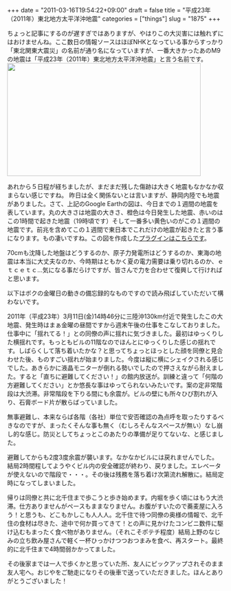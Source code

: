 +++
date = "2011-03-16T19:54:22+09:00"
draft = false
title = "平成23年（2011年）東北地方太平洋沖地震"
categories = ["things"]
slug = "1875"
+++

ちょっと記事にするのが遅すぎではありますが、やはりこの大災害には触れずにはおけませんね。ここ数日の情報ソースはほぼNHKとなっている事からすっかり「東北関東大震災」の名前が通り名になっていますが、一番大きかったあのM9の地震は「平成23年（2011年）東北地方太平洋沖地震」と言う名前です。
<a href="/images/2011/03/to-hoku_kanto_daishinsai.png"><img src="/images/2011/03/to-hoku_kanto_daishinsai-1024x600.png" alt="" title="to-hoku_kanto_daishinsai" width="450" height="263" class="aligncenter size-large wp-image-1876" /></a>

あれから５日程が経ちましたが、まだまだ残した傷跡は大きく地震もなかなか収まらない感じですね。
昨日は全く関係ないとは言いますが、静岡内陸でも地震がありました。さて、上記のGoogle Earthの図は、今日までの１週間の地震を表しています。丸の大きさは地震の大きさ、橙色は今日発生した地震、赤いのはこの1時間で起きた地震（19時頃です）そして一番多い黄色いのがこの１週間の地震です。前兆を含めてこの１週間で東日本でこれだけの地震が起きたと言う事になります。もの凄いですね。この図を作成した<a href="http://www.google.com/gadgets/directory?synd=earth&hl=jp&preview=on&cat=featured&url=http://www.google.com/mapfiles/mapplets/earthgallery/Real-time_Earthquakes.xml">プラグインはこちらです</a>。

70cmも沈降した地盤はどうするのか、原子力発電所はどうするのか、東海の地震は本当に大丈夫なのか、今時期はともかく夏の電力需要は乗り切れるのか、ｅｔｃｅｔｃ...気になる事だらけですが、皆さんで力を合わせて復興して行ければと思います。

以下はボクの金曜日の動きの備忘録的なものですので読み飛ばしていただいて構わないです。
<!--more-->

2011年（平成23年）3月11日(金)14時46分に三陸沖130km付近で発生したこの大地震、発生時はまぁ金曜の昼間ですから週末午後の仕事をこなしておりました。仕事中に「揺れてる！」との同僚の声に揺れに気づきました。最初はゆっくりした横揺れです。もっともビルの11階なのでほんとにゆっくりした感じの揺れです。しばらくして落ち着いたかな？と思ってちょっとほっとした顔を同僚と見合わせた後、ものすごい揺れが始まりました。今度は縦に横にシェイクされる感じでした。あきらかに液晶モニターが倒れる勢いでしたので押さえながら耐えました。すると「直ちに避難してください！」の館内放送が。訓練と違って「何階の方避難してください」とか悠長な事はゆってられないみたいです。案の定非常階段は大渋滞。非常階段を下りる間にも余震が。ビルの壁にも所々ひび割れが入り、石膏ボード片が散らばっていました。

無事避難し、本来ならば各階（各社）単位で安否確認の為点呼を取ったりするべきなのですが、まったくそんな事も無く（むしろそんなスペースが無い）なし崩し的な感じ。防災としてちょっとこのあたりの準備が足りてないな、と感じました。

避難してからも2度3度余震が襲います。なかなかビルには戻れませんでした。結局2時間程してようやくビル内の安全確認が終わり、戻りました。エレベータが使えないので階段で・・・。その後は残務を落ち着け次第流れ解散に。結局定時になってしまいました。

帰りは同僚と共に北千住まで歩こうと歩き始めます。内堀を歩く頃にはもう大渋滞。仕方ありませんがペースもままなりません。お腹がすいたので蕎麦屋に入ろう！と思うも、どこもかしこも人人人。北千住で待つ同僚の奥様の情報で、北千住の食材は尽きた、途中で何か買ってきて！との声に見かけたコンビニ数件に駆け込むもまったく食べ物がありません。（それこそポテチ程度）結局上野のなじみの立ち飲み屋さんで軽く一杯ひっかけつつおつまみを食べ、再スタート。最終的に北千住まで4時間弱かかってました。

その後家までは一人で歩くかと思っていた所、友人にピックアップされそのまま友人宅へ。おじやをご馳走になりその後車で送っていただきました。ほんとありがとうございました！

